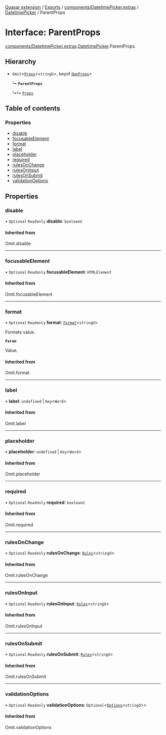 [Quasar extension](../index.md) / [Exports](../modules.md) / [components/DatetimePicker.extras](../modules/components_DatetimePicker_extras.md) / [DatetimePicker](../modules/components_DatetimePicker_extras.DatetimePicker.md) / ParentProps

# Interface: ParentProps

[components/DatetimePicker.extras](../modules/components_DatetimePicker_extras.md).[DatetimePicker](../modules/components_DatetimePicker_extras.DatetimePicker.md).ParentProps

## Hierarchy

- `Omit`<[`Props`](components_Field_extras.Field.Props.md)<`stringU`\>, keyof [`OwnProps`](components_DatetimePicker_extras.DatetimePicker.OwnProps.md)\>

  ↳ **`ParentProps`**

  ↳↳ [`Props`](components_DatetimePicker_extras.DatetimePicker.Props.md)

## Table of contents

### Properties

- [disable](components_DatetimePicker_extras.DatetimePicker.ParentProps.md#disable)
- [focusableElement](components_DatetimePicker_extras.DatetimePicker.ParentProps.md#focusableelement)
- [format](components_DatetimePicker_extras.DatetimePicker.ParentProps.md#format)
- [label](components_DatetimePicker_extras.DatetimePicker.ParentProps.md#label)
- [placeholder](components_DatetimePicker_extras.DatetimePicker.ParentProps.md#placeholder)
- [required](components_DatetimePicker_extras.DatetimePicker.ParentProps.md#required)
- [rulesOnChange](components_DatetimePicker_extras.DatetimePicker.ParentProps.md#rulesonchange)
- [rulesOnInput](components_DatetimePicker_extras.DatetimePicker.ParentProps.md#rulesoninput)
- [rulesOnSubmit](components_DatetimePicker_extras.DatetimePicker.ParentProps.md#rulesonsubmit)
- [validationOptions](components_DatetimePicker_extras.DatetimePicker.ParentProps.md#validationoptions)

## Properties

### disable

• `Optional` `Readonly` **disable**: `booleanU`

#### Inherited from

Omit.disable

___

### focusableElement

• `Optional` `Readonly` **focusableElement**: `HTMLElement`

#### Inherited from

Omit.focusableElement

___

### format

• `Optional` `Readonly` **format**: [`Format`](components_Field_extras.Field.Format.md)<`stringU`\>

Formats value.

**`Param`**

Value.

#### Inherited from

Omit.format

___

### label

• **label**: `undefined` \| `Key`<`Word`\>

#### Inherited from

Omit.label

___

### placeholder

• **placeholder**: `undefined` \| `Key`<`Word`\>

#### Inherited from

Omit.placeholder

___

### required

• `Optional` `Readonly` **required**: `booleanU`

#### Inherited from

Omit.required

___

### rulesOnChange

• `Optional` `Readonly` **rulesOnChange**: [`Rules`](../modules/components_api_validation_internal.md#rules)<`stringU`\>

#### Inherited from

Omit.rulesOnChange

___

### rulesOnInput

• `Optional` `Readonly` **rulesOnInput**: [`Rules`](../modules/components_api_validation_internal.md#rules)<`stringU`\>

#### Inherited from

Omit.rulesOnInput

___

### rulesOnSubmit

• `Optional` `Readonly` **rulesOnSubmit**: [`Rules`](../modules/components_api_validation_internal.md#rules)<`stringU`\>

#### Inherited from

Omit.rulesOnSubmit

___

### validationOptions

• `Optional` `Readonly` **validationOptions**: `Optional`<[`Options`](components_api_validation_internal.Options.md)<`stringU`\>\>

#### Inherited from

Omit.validationOptions
